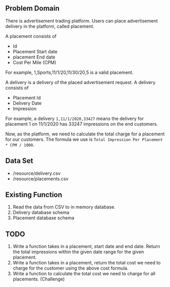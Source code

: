 ## Problem Domain
There is advertisement trading platform. Users can place advertisement delivery in the platform, called placement.
 
 A placement consists of

- Id
- Placement Start date
- placement End date
- Cost Per Mile (CPM)

For example, 1,Sports,11/1/20,11/30/20,5 is a valid placement.

A delivery is a delivery of the placed advertisement request. A delivery consists of 

- Placement Id
- Delivery Date
- Impression

For example, a delivery `1,11/1/2020,33427` means the delivery for placement 1 on 11/1/2020 has 33247 impressions on the end customers.

Now, as the platform, we need to calculate the total charge for a placement for our customers. 
The formula we use is `Total Impression Per Placement * CPM / 1000`. 

## Data Set
- /resource/delivery.csv
- /resource/placements.csv

## Existing Function
1. Read the data from CSV to in memory database. 
2. Delivery database schema
3. Placement database schema

## TODO
1. Write a function takes in a placement, start date and end date. Return the total impressions within the given date range for the given placement. 
2. Write a function takes in a placement, return the total cost we need to charge for the customer using the above cost formula. 
3. Write a function to calculate the total cost we need to charge for all placements. (Challenge)